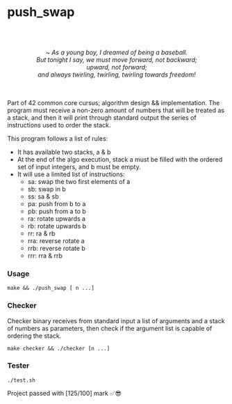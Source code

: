# push_swap
<br/>
<br/>
<p align="center">
<i>~ As a young boy, I dreamed of being a baseball. <br/>
  But tonight I say, we must move forward, not backward; <br/>
  upward, not forward; <br/>
  and always twirling, twirling, twirling towards freedom!</i>
</p>
<br/>
<br/>
Part of 42 common core cursus; algorithm design && implementation.
The program must receive a non-zero amount of numbers that will be treated as a stack,
and then it will print through standard output the series of instructions used to order the stack.

This program follows a list of rules:
* It has available two stacks, a & b
* At the end of the algo execution, stack a must be filled with the ordered set of input integers, and b
  must be empty.
* It will use a limited list of instructions:
  * sa: swap the two first elements of a
  * sb: swap in b
  * ss: sa & sb
  * pa: push from b to a
  * pb: push from a to b
  * ra: rotate upwards a
  * rb: rotate upwards b
  * rr: ra & rb
  * rra: reverse rotate a
  * rrb: reverse rotate b
  * rrr: rra & rrb

### Usage
```
make && ./push_swap [ n ...]
```

### Checker
Checker binary receives from standard input a list of arguments and a stack of numbers as parameters,
then check if the argument list is capable of ordering the stack.
```
make checker && ./checker [n ...]
```

### Tester
```
./test.sh
```

Project passed with [125/100] mark ✅😎
